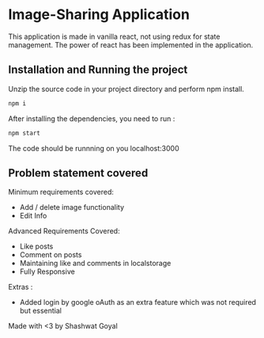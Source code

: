 # Image-Sharing Application

This application is made in vanilla react, not using redux for state management. The power of react has been implemented in the application.

## Installation and Running the project

Unzip the source code in your project directory and perform npm install.

```bash
npm i
```

After installing the dependencies, you need to run :

```bash
npm start
```

The code should be runnning on you localhost:3000

## Problem statement covered

Minimum requirements covered:

- Add / delete image functionality
- Edit Info

Advanced Requirements Covered:

- Like posts
- Comment on posts
- Maintaining like and comments in localstorage
- Fully Responsive

Extras :

- Added login by google oAuth as an extra feature which was not required but essential

Made with <3 by Shashwat Goyal
